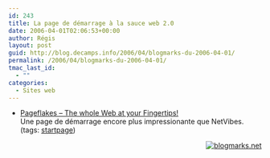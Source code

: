 ```yaml
---
id: 243
title: La page de démarrage à la sauce web 2.0
date: 2006-04-01T02:06:53+00:00
author: Régis
layout: post
guid: http://blog.decamps.info/2006/04/blogmarks-du-2006-04-01/
permalink: /2006/04/blogmarks-du-2006-04-01/
tmac_last_id:
  - ""
categories:
  - Sites web
---
```

<ul class="blogmarks">
  <li>
    <a href="http://www.pageflakes.com/default.aspx#">Pageflakes – The whole Web at your Fingertips!</a><br />Une page de démarrage encore plus impressionante que NetVibes.<br />(tags: <a rel="tag" href="http://blogmarks.net/tag/startpage">startpage</a>)
  </li>
</ul>

<p style="text-align:right">
  <a href="http://blogmarks.net/user/Regis"><img src="http://blogmarks.net/img/button.png" alt="blogmarks.net" border="0" /></a>
</p>
